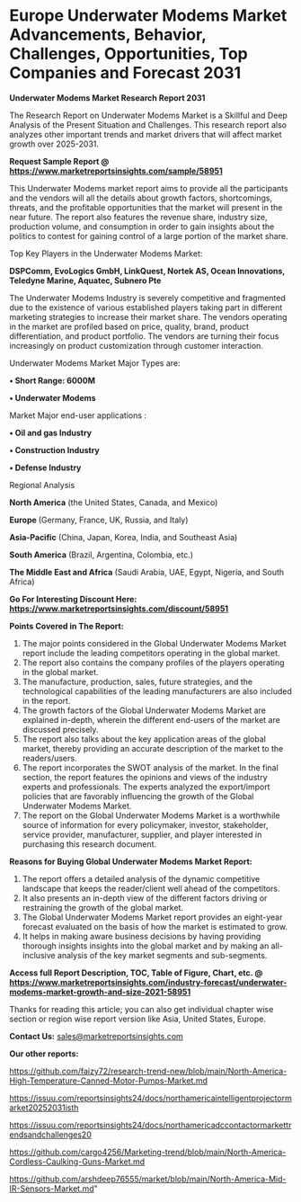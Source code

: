 # Europe Underwater Modems Market Advancements, Behavior, Challenges, Opportunities, Top Companies and Forecast 2031

<strong>Underwater Modems Market Research Report 2031</strong>

The Research Report on Underwater Modems Market is a Skillful and Deep Analysis of the Present Situation and Challenges. This research report also analyzes other important trends and market drivers that will affect market growth over 2025-2031.

<strong>Request Sample Report @ <a href=https://www.marketreportsinsights.com/sample/58951>https://www.marketreportsinsights.com/sample/58951</a></strong>

This Underwater Modems market report aims to provide all the participants and the vendors will all the details about growth factors, shortcomings, threats, and the profitable opportunities that the market will present in the near future. The report also features the revenue share, industry size, production volume, and consumption in order to gain insights about the politics to contest for gaining control of a large portion of the market share.

Top Key Players in the Underwater Modems Market:

<strong>DSPComm, EvoLogics GmbH, LinkQuest, Nortek AS, Ocean Innovations, Teledyne Marine, Aquatec, Subnero Pte</strong>

The Underwater Modems Industry is severely competitive and fragmented due to the existence of various established players taking part in different marketing strategies to increase their market share. The vendors operating in the market are profiled based on price, quality, brand, product differentiation, and product portfolio. The vendors are turning their focus increasingly on product customization through customer interaction.

Underwater Modems Market Major Types are:

<strong>• Short Range: 6000M

• Underwater Modems</strong>

Market Major end-user applications :

<strong>• Oil and gas Industry

• Construction Industry

• Defense Industry</strong>

Regional Analysis

</u><strong><b>North America</b></strong> (the United States, Canada, and Mexico)

<strong><b>Europe </b></strong>(Germany, France, UK, Russia, and Italy)

<strong><b>Asia-Pacific</b></strong> (China, Japan, Korea, India, and Southeast Asia)

<strong><b>South America</b></strong> (Brazil, Argentina, Colombia, etc.)

<strong><b>The Middle East and Africa</b></strong> (Saudi Arabia, UAE, Egypt, Nigeria, and South Africa)

<strong>Go For Interesting Discount Here: <a href=https://www.marketreportsinsights.com/discount/58951>https://www.marketreportsinsights.com/discount/58951</a></strong>

<strong>Points Covered in The Report:</strong>
<ol>
  <li>The major points considered in the Global Underwater Modems Market report include the leading competitors operating in the global market.</li>
  <li>The report also contains the company profiles of the players operating in the global market.</li>
  <li>The manufacture, production, sales, future strategies, and the technological capabilities of the leading manufacturers are also included in the report.</li>
  <li>The growth factors of the Global Underwater Modems Market are explained in-depth, wherein the different end-users of the market are discussed precisely.</li>
  <li>The report also talks about the key application areas of the global market, thereby providing an accurate description of the market to the readers/users.</li>
  <li>The report incorporates the SWOT analysis of the market. In the final section, the report features the opinions and views of the industry experts and professionals. The experts analyzed the export/import policies that are favorably influencing the growth of the Global Underwater Modems Market.</li>
  <li>The report on the Global Underwater Modems Market is a worthwhile source of information for every policymaker, investor, stakeholder, service provider, manufacturer, supplier, and player interested in purchasing this research document.</li>
</ol>
<strong>Reasons for Buying Global Underwater Modems Market Report:</strong>

<ol>
  <li>The report offers a detailed analysis of the dynamic competitive landscape that keeps the reader/client well ahead of the competitors.</li>
  <li>It also presents an in-depth view of the different factors driving or restraining the growth of the global market.</li>
  <li>The Global Underwater Modems Market report provides an eight-year forecast evaluated on the basis of how the market is estimated to grow.</li>
  <li>It helps in making aware business decisions by having providing thorough insights insights into the global market and by making an all-inclusive analysis of the key market segments and sub-segments.</li>
</ol>
<strong>Access full Report Description, TOC, Table of Figure, Chart, etc. @ <a href=https://www.marketreportsinsights.com/industry-forecast/underwater-modems-market-growth-and-size-2021-58951>https://www.marketreportsinsights.com/industry-forecast/underwater-modems-market-growth-and-size-2021-58951</a></strong>


Thanks for reading this article; you can also get individual chapter wise section or region wise report version like Asia, United States, Europe.

<strong>Contact Us:</strong>
sales@marketreportsinsights.com

<strong>Our other reports:</strong>

<a href=https://github.com/faizy72/research-trend-new/blob/main/North-America-High-Temperature-Canned-Motor-Pumps-Market.md>https://github.com/faizy72/research-trend-new/blob/main/North-America-High-Temperature-Canned-Motor-Pumps-Market.md</a>

<a href=https://issuu.com/reportsinsights24/docs/northamericaintelligentprojectormarket20252031isth>https://issuu.com/reportsinsights24/docs/northamericaintelligentprojectormarket20252031isth</a>

<a href=https://issuu.com/reportsinsights24/docs/northamericadccontactormarkettrendsandchallenges20>https://issuu.com/reportsinsights24/docs/northamericadccontactormarkettrendsandchallenges20</a>

<a href=https://github.com/cargo4256/Marketing-trend/blob/main/North-America-Cordless-Caulking-Guns-Market.md>https://github.com/cargo4256/Marketing-trend/blob/main/North-America-Cordless-Caulking-Guns-Market.md</a>

<a href=https://github.com/arshdeep76555/market/blob/main/North-America-Mid-IR-Sensors-Market.md>https://github.com/arshdeep76555/market/blob/main/North-America-Mid-IR-Sensors-Market.md</a>"
